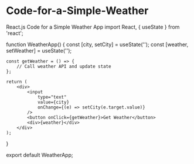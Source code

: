 # Code-for-a-Simple-Weather
React.js Code for a Simple Weather App
import React, { useState } from 'react';

function WeatherApp() {
    const [city, setCity] = useState('');
    const [weather, setWeather] = useState('');

    const getWeather = () => {
        // Call weather API and update state
    };

    return (
        <div>
            <input
                type="text"
                value={city}
                onChange={(e) => setCity(e.target.value)}
            />
            <button onClick={getWeather}>Get Weather</button>
            <div>{weather}</div>
        </div>
    );
}

export default WeatherApp;
